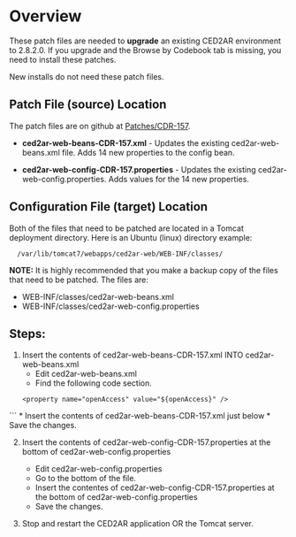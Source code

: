 # Overview

These patch files are needed to **upgrade** an existing CED2AR environment to 2.8.2.0.  If you upgrade and the Browse by Codebook tab is missing, you need to install these patches.

New installs do not need these patch files.

## Patch File (source) Location

The patch files are on github at [Patches/CDR-157](https://github.com/ncrncornell/ced2ar/tree/master/Patches/CDR-157).

* **ced2ar-web-beans-CDR-157.xml** - Updates the existing ced2ar-web-beans.xml file.  Adds 14 new properties to the config bean.

* **ced2ar-web-config-CDR-157.properties** - Updates the existing ced2ar-web-config.properties.  Adds values for the 14 new properties.

## Configuration File (target) Location

Both of the files that need to be patched are located in a Tomcat deployment directory.  Here is an Ubuntu (linux) directory example:
  ```
    /var/lib/tomcat7/webapps/ced2ar-web/WEB-INF/classes/
  ```

**NOTE:** It is highly recommended that you make a backup copy of the files that need to be patched.  The files are:
* WEB-INF/classes/ced2ar-web-beans.xml
* WEB-INF/classes/ced2ar-web-config.properties

## Steps:
1. Insert the contents of ced2ar-web-beans-CDR-157.xml INTO ced2ar-web-beans.xml
     * Edit ced2ar-web-beans.xml
     * Find the following code section.
    ```
    <property name="openAccess" value="${openAccess}" />

  </bean>
    ```
     * Insert the contents of ced2ar-web-beans-CDR-157.xml just below <property name=  and above </bean>
     * Save the changes.

2. Insert the contents of ced2ar-web-config-CDR-157.properties at the bottom of ced2ar-web-config.properties
     * Edit ced2ar-web-config.properties 
     * Go to the bottom of the file.
     * Insert the contentes of ced2ar-web-config-CDR-157.properties at the bottom of ced2ar-web-config.properties 
     * Save the changes.

3. Stop and restart the CED2AR application OR the Tomcat server.
